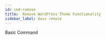 ```yaml
---
id: cmd-remove
title:  Remove WordPress Theme Functionality
sidebar_label: deux remove
---
```


Basic Command
